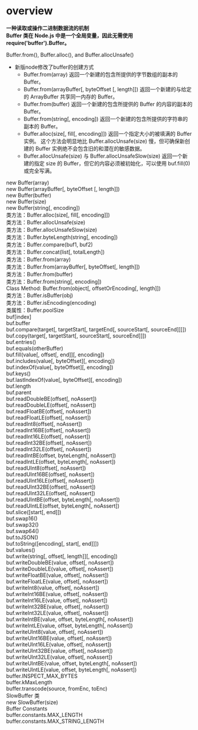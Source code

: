 # overview    
 **一种读取或操作二进制数据流的机制**    
 **Buffer 类在 Node.js 中是一个全局变量，因此无需使用 require('buffer').Buffer。**  
  
Buffer.from(), Buffer.alloc(), and Buffer.allocUnsafe()    
  
+ 新版node修改了buffer的创建方式  
    - Buffer.from(array) 返回一个新建的包含所提供的字节数组的副本的 Buffer。  
    - Buffer.from(arrayBuffer[, byteOffset [, length]]) 返回一个新建的与给定的 ArrayBuffer 共享同一内存的 Buffer。    
    - Buffer.from(buffer) 返回一个新建的包含所提供的 Buffer 的内容的副本的 Buffer。    
    - Buffer.from(string[, encoding]) 返回一个新建的包含所提供的字符串的副本的 Buffer。    
    - Buffer.alloc(size[, fill[, encoding]]) 返回一个指定大小的被填满的 Buffer 实例。 这个方法会明显地比 Buffer.allocUnsafe(size) 慢，但可确保新创建的 Buffer 实例绝不会包含旧的和潜在的敏感数据。    
    - Buffer.allocUnsafe(size) 与 Buffer.allocUnsafeSlow(size) 返回一个新建的指定 size 的 Buffer，但它的内容必须被初始化，可以使用 buf.fill(0) 或完全写满。  
  
new Buffer(array)  
new Buffer(arrayBuffer[, byteOffset [, length]])  
new Buffer(buffer)  
new Buffer(size)  
new Buffer(string[, encoding])  
类方法：Buffer.alloc(size[, fill[, encoding]])  
类方法：Buffer.allocUnsafe(size)  
类方法：Buffer.allocUnsafeSlow(size)  
类方法：Buffer.byteLength(string[, encoding])  
类方法：Buffer.compare(buf1, buf2)  
类方法：Buffer.concat(list[, totalLength])  
类方法：Buffer.from(array)  
类方法：Buffer.from(arrayBuffer[, byteOffset[, length]])  
类方法：Buffer.from(buffer)  
类方法：Buffer.from(string[, encoding])  
Class Method: Buffer.from(object[, offsetOrEncoding[, length]])  
类方法：Buffer.isBuffer(obj)  
类方法：Buffer.isEncoding(encoding)  
类属性：Buffer.poolSize  
buf[index]  
buf.buffer  
buf.compare(target[, targetStart[, targetEnd[, sourceStart[, sourceEnd]]]])  
buf.copy(target[, targetStart[, sourceStart[, sourceEnd]]])  
buf.entries()  
buf.equals(otherBuffer)  
buf.fill(value[, offset[, end]][, encoding])  
buf.includes(value[, byteOffset][, encoding])  
buf.indexOf(value[, byteOffset][, encoding])  
buf.keys()  
buf.lastIndexOf(value[, byteOffset][, encoding])  
buf.length  
buf.parent  
buf.readDoubleBE(offset[, noAssert])  
buf.readDoubleLE(offset[, noAssert])  
buf.readFloatBE(offset[, noAssert])  
buf.readFloatLE(offset[, noAssert])  
buf.readInt8(offset[, noAssert])  
buf.readInt16BE(offset[, noAssert])  
buf.readInt16LE(offset[, noAssert])  
buf.readInt32BE(offset[, noAssert])  
buf.readInt32LE(offset[, noAssert])  
buf.readIntBE(offset, byteLength[, noAssert])  
buf.readIntLE(offset, byteLength[, noAssert])  
buf.readUInt8(offset[, noAssert])  
buf.readUInt16BE(offset[, noAssert])  
buf.readUInt16LE(offset[, noAssert])  
buf.readUInt32BE(offset[, noAssert])  
buf.readUInt32LE(offset[, noAssert])  
buf.readUIntBE(offset, byteLength[, noAssert])  
buf.readUIntLE(offset, byteLength[, noAssert])  
buf.slice([start[, end]])  
buf.swap16()  
buf.swap32()  
buf.swap64()  
buf.toJSON()  
buf.toString([encoding[, start[, end]]])  
buf.values()  
buf.write(string[, offset[, length]][, encoding])  
buf.writeDoubleBE(value, offset[, noAssert])  
buf.writeDoubleLE(value, offset[, noAssert])  
buf.writeFloatBE(value, offset[, noAssert])  
buf.writeFloatLE(value, offset[, noAssert])  
buf.writeInt8(value, offset[, noAssert])  
buf.writeInt16BE(value, offset[, noAssert])  
buf.writeInt16LE(value, offset[, noAssert])  
buf.writeInt32BE(value, offset[, noAssert])  
buf.writeInt32LE(value, offset[, noAssert])  
buf.writeIntBE(value, offset, byteLength[, noAssert])  
buf.writeIntLE(value, offset, byteLength[, noAssert])  
buf.writeUInt8(value, offset[, noAssert])  
buf.writeUInt16BE(value, offset[, noAssert])  
buf.writeUInt16LE(value, offset[, noAssert])  
buf.writeUInt32BE(value, offset[, noAssert])  
buf.writeUInt32LE(value, offset[, noAssert])  
buf.writeUIntBE(value, offset, byteLength[, noAssert])  
buf.writeUIntLE(value, offset, byteLength[, noAssert])  
buffer.INSPECT_MAX_BYTES  
buffer.kMaxLength  
buffer.transcode(source, fromEnc, toEnc)  
SlowBuffer 类  
new SlowBuffer(size)  
Buffer Constants  
buffer.constants.MAX_LENGTH  
buffer.constants.MAX_STRING_LENGTH